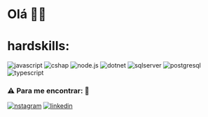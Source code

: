 # Olá 	🧑‍💻


# hardskills:

![javascript](	https://img.shields.io/badge/JavaScript-323330?style=for-the-badge&logo=javascript&logoColor=F7DF1E) ![cshap](	https://img.shields.io/badge/C%23-00599C?style=for-the-badge&logo=csharp&logoColor=white) ![node.js](	https://img.shields.io/badge/Node%20js-339933?style=for-the-badge&logo=nodedotjs&logoColor=white) ![dotnet](  https://img.shields.io/badge/.NET-512BD4?style=for-the-badge&logo=&logoColor=white) ![sqlserver](	https://img.shields.io/badge/%20SQL%20Server-CC2927?style=for-the-badge&logo=microsoft%20sql%20server&logoColor=white) ![postgresql](https://img.shields.io/badge/PostgreSQL-316192?style=for-the-badge&logo=postgresql&logoColor=white) ![typescript](https://img.shields.io/badge/TypeScript-007ACC?style=for-the-badge&logo=typescript&logoColor=white)

### ⚠️ Para me encontrar:	📌

[![nstagram](https://img.shields.io/badge/Instagram-E4405F?style=for-the-badge&logo=instagram&logoColor=white)](https://www.instagram.com/_italooliveiira/) [![linkedin](https://img.shields.io/badge/LinkedIn-0077B5?style=for-the-badge&logo=linkedin&logoColor=white)](https://www.linkedin.com/in/italooliveiraaa/)

